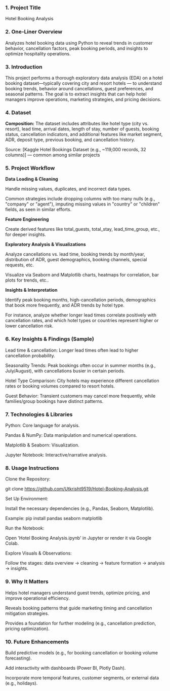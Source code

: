 ### 1. Project Title

Hotel Booking Analysis

### 2. One-Liner Overview

Analyzes hotel booking data using Python to reveal trends in customer behavior, cancellation factors, peak booking periods, and insights to optimize hospitality operations.

### 3. Introduction

This project performs a thorough exploratory data analysis (EDA) on a hotel booking dataset—typically covering city and resort hotels — to understand booking trends, behavior around cancellations, guest preferences, and seasonal patterns. The goal is to extract insights that can help hotel managers improve operations, marketing strategies, and pricing decisions.

### 4. Dataset

**Composition:** The dataset includes attributes like hotel type (city vs. resort), lead time, arrival dates, length of stay, number of guests, booking status, cancellation indicators, and additional features like market segment, ADR, deposit type, previous booking, and cancellation history.

Source: [Kaggle Hotel Bookings Dataset (e.g., ~119,000 records, 32 columns)] — common among similar projects 

### 5. Project Workflow

**Data Loading & Cleaning**

Handle missing values, duplicates, and incorrect data types.

Common strategies include dropping columns with too many nulls (e.g., "company" or "agent"), imputing missing values in "country" or "children" fields, as seen in similar efforts.

**Feature Engineering**

Create derived features like total_guests, total_stay, lead_time_group, etc., for deeper insights.

**Exploratory Analysis & Visualizations**

Analyze cancellations vs. lead time, booking trends by month/year, distribution of ADR, guest demographics, booking channels, special requests, etc.

Visualize via Seaborn and Matplotlib charts, heatmaps for correlation, bar plots for trends, etc..

**Insights & Interpretation**

Identify peak booking months, high-cancellation periods, demographics that book more frequently, and ADR trends by hotel type.

For instance, analyze whether longer lead times correlate positively with cancellation rates, and which hotel types or countries represent higher or lower cancellation risk.

### 6. Key Insights & Findings (Sample)

Lead time & cancellation: Longer lead times often lead to higher cancellation probability.

Seasonality Trends: Peak bookings often occur in summer months (e.g., July/August), with cancellations busier in certain periods.

Hotel Type Comparison: City hotels may experience different cancellation rates or booking volumes compared to resort hotels.

Guest Behavior: Transient customers may cancel more frequently, while families/group bookings have distinct patterns.

### 7. Technologies & Libraries

Python: Core language for analysis.

Pandas & NumPy: Data manipulation and numerical operations.

Matplotlib & Seaborn: Visualization.

Jupyter Notebook: Interactive/narrative analysis.

### 8. Usage Instructions

Clone the Repository:

git clone https://github.com/Utkrisht9519/Hotel-Booking-Analysis.git


Set Up Environment:

Install the necessary dependencies (e.g., Pandas, Seaborn, Matplotlib).

Example: pip install pandas seaborn matplotlib

Run the Notebook:

Open 'Hotel Booking Analysis.ipynb' in Jupyter or render it via Google Colab.

Explore Visuals & Observations:

Follow the stages: data overview → cleaning → feature formation → analysis → insights.

### 9. Why It Matters

Helps hotel managers understand guest trends, optimize pricing, and improve operational efficiency.

Reveals booking patterns that guide marketing timing and cancellation mitigation strategies.

Provides a foundation for further modeling (e.g., cancellation prediction, pricing optimization).

### 10. Future Enhancements

Build predictive models (e.g., for booking cancellation or booking volume forecasting).

Add interactivity with dashboards (Power BI, Plotly Dash).

Incorporate more temporal features, customer segments, or external data (e.g., holidays).
